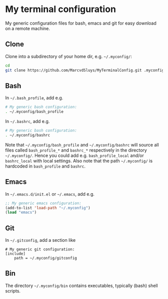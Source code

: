 # My terminal configuration #

My generic configuration files for bash, emacs and git for easy download on a remote machine.


## Clone ##

Clone into a subdirectory of your home dir, e.g. `~/.myconfig/`:
```bash
cd
git clone https://github.com/MarcvdSluys/MyTerminalConfig.git .myconfig
```


## Bash ##

In `~/.bash_profile`, add e.g.
```bash
# My generic bash configuration:
. ~/.myconfig/bash_profile
```

In `~/.bashrc`, add e.g.
```bash
# My generic bash configuration:
. ~/.myconfig/bashrc
```

Note that `~/.myconfig/bash_profile` and `~/.myconfig/bashrc` will source all files called `bash_profile_*`
and `bashrc_*` respectively in the directory `~/.myconfig/`.  Hence you could add e.g. `bash_profile_local`
and/or `bashrc_local` with local settings.  Also note that the path `~/.myconfig/` is hardcoded in
`bash_profile` and `bashrc`.


## Emacs ##

In `~/.emacs.d/init.el` or `~/.emacs`, add e.g.
```lisp
;; My generic emacs configuration:
(add-to-list 'load-path "~/.myconfig")
(load "emacs")
```


## Git ##

In `~/.gitconfig`, add a section like
```config
# My generic git configuration:
[include]
	path = ~/.myconfig/gitconfig
```

## Bin ##

The directory `~/.myconfig/bin` contains executables, typically (bash) shell scripts.

